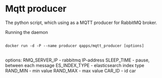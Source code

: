 # Mqtt producer
The python script, which using as a MQTT producer for RabbitMQ broker. 

Running the daemon

<pre>
<code>
docker run -d -P --name producer qapps/mqtt_producer [options]
</code>
</pre>

options:
    RMQ_SERVER_IP - rabbitmq IP-address
    SLEEP_TIME - pause, between each message
    ES_INDEX_TYPE - elasticsearch index type
    RAND_MIN - min value
    RAND_MAX - max value
    CAR_ID - id car
